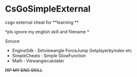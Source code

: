 # CsGoSimpleExternal
csgo external cheat for **learning **

*pls ignore my english skill and filename *

Soruce
  - EngineSdk     : Setviewangle ForceJump Getplayerbyindex etc 
  - SimpleCheats  : Simple GlowFunction
  - Math          : Viewanglecalulater 
  
~~RIP MY ENG SKILL~~ 
